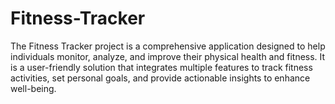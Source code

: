 # Fitness-Tracker
The Fitness Tracker project is a comprehensive application designed to help individuals monitor, analyze, and improve their physical health and fitness. It is a user-friendly solution that integrates multiple features to track fitness activities, set personal goals, and provide actionable insights to enhance well-being.

